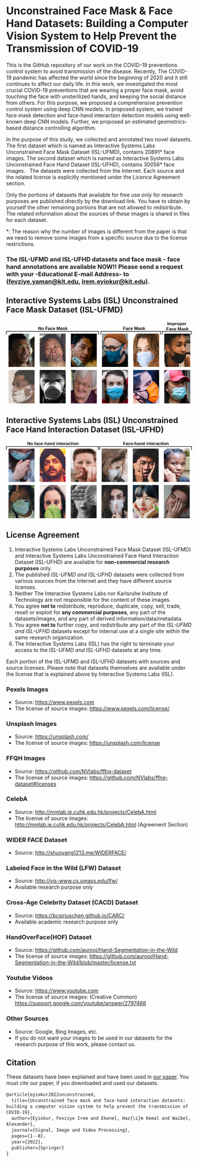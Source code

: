 # Unconstrained Face Mask \& Face Hand Datasets: Building a Computer Vision System to Help Prevent the Transmission of COVID-19 #

This is the GitHub repository of our work on the COVID-19 preventions control system to avoid transmission of the disease. Recently, The COVID-19 pandemic has affected the world since the beginning of 2020 and it still continues to affect our daily life. In this work, we investigated the most crucial COVID-19 preventions that are wearing a proper face mask, avoid touching the face with unsterilized hands, and keeping the social distance from others. For this purpose, we proposed a comprehensive prevention control system using deep CNN models. In proposed system, we trained face mask detection and face-hand interaction detection models using well-known deep CNN models. Further, we proposed an estimated geometrics-based distance controlling algorithm. 

In the purpose of this study, we collected and annotated two novel datasets. The first dataset which is named as Interactive Systems Labs Unconstrained Face Mask Dataset (ISL-UFMD), contains 20891* face images. The second dataset which is named as Interactive Systems Labs Unconstrained Face Hand Dataset (ISL-UFHD), contains 30056* face images.   The datasets were collected from the Internet. Each source and the related license is explicitly mentioned under the Licence Agreement section. <!--Information about each image is also explained in detail in ixml files.-->

Only the portions of datasets that available for free use only for research purposes are published directly by the download link. You have to obtain by yourself the other remaining portions that are not allowed to redistribute. The related information about the sources of these images is shared in files for each dataset.

*: The reason why the number of images is different from the paper is that we need to remove some images from a specific source due to the license restrictions.

### The ISL-UFMD and ISL-UFHD datasets and face mask - face hand annotations are available NOW!! Please send a request with your -Educational E-mail Address- to (fevziye.yaman@kit.edu, irem.eyiokur@kit.edu). ###

## Interactive Systems Labs (ISL) Unconstrained Face Mask Dataset (ISL-UFMD) ##


![picture](images/isl-fmd.png)


## Interactive Systems Labs (ISL) Unconstrained Face Hand Interaction Dataset (ISL-UFHD) ##


![picture](images/isl-fhd.png)

## License Agreement ##

1. Interactive Systems Labs Unconstrained Face Mask Dataset (ISL-UFMD) and Interactive Systems Labs Unconstrained Face Hand Interaction Dataset (ISL-UFHD) are available for **non-commercial research purposes** only.
2. The published *ISL-UFMD and ISL-UFHD* datasets were collected from various sources from the Internet and they have different source licenses. 
3. Neither The Interactive Systems Labs nor Karlsruhe Institute of Technology are not responsible for the content of these images.
4. You agree **not to** redistribute, reproduce, duplicate, copy, sell, trade, resell or exploit for **any commercial purposes**, any part of the datasets/images, and any part of derived information/data/metadata.
5. You agree **not to** further copy, and redistribute any part of the *ISL-UFMD and ISL-UFHD* datasets except for internal use at a single site within the same research organization.
6. The Interactive Systems Labs (ISL) has the right to terminate your access to the *ISL-UFMD and ISL-UFHD* datasets at any time.

Each portion of the ISL-UFMD and ISL-UFHD datasets with sources and source licenses. Please note that datasets themselves are available under the license that is explained above by Interactive Systems Labs (ISL).


 ### Pexels Images ###
 * Source: https://www.pexels.com
 * The license of source images: https://www.pexels.com/license/

### Unsplash Images ###
 * Source: https://unsplash.com/
 * The license of source images: https://unsplash.com/license

### FFQH Images ###

* Source: https://github.com/NVlabs/ffhq-dataset
* The license of source images: https://github.com/NVlabs/ffhq-dataset#licenses

### CelebA ###

* Source: http://mmlab.ie.cuhk.edu.hk/projects/CelebA.html
* The license of source images: http://mmlab.ie.cuhk.edu.hk/projects/CelebA.html (Agreement Section)

### WIDER FACE Dataset ###

* Source: http://shuoyang1213.me/WIDERFACE/

### Labeled Face in the Wild (LFW) Dataset ###

* Source: http://vis-www.cs.umass.edu/lfw/ 
* Available research purpose only

### Cross-Age Celebrity Dataset (CACD) Dataset ###

* Source: https://bcsiriuschen.github.io/CARC/
* Available academic research purpose only

### HandOverFace(HOF) Dataset ###

* Source: https://github.com/aurooj/Hand-Segmentation-in-the-Wild
* The license of source images: https://github.com/aurooj/Hand-Segmentation-in-the-Wild/blob/master/license.txt

### Youtube Videos ###

* Source: https://www.youtube.com
* The license of source images: (Creative Common) https://support.google.com/youtube/answer/2797468

### Other Sources ###

* Source: Google, Bing Images, etc.
* If you do not want your images to be used in our datasets for the research purpose of this work, please contact us.

## Citation ##
These datasets have been explained and have been used in [our paper](https://arxiv.org/abs/2103.08773). You must cite our paper, if you downloaded and used our datasets.

```
@article{eyiokur2022unconstrained,
  title={Unconstrained face mask and face-hand interaction datasets: building a computer vision system to help prevent the transmission of COVID-19},
  author={Eyiokur, Fevziye Irem and Ekenel, Haz{\i}m Kemal and Waibel, Alexander},
  journal={Signal, Image and Video Processing},
  pages={1--8},
  year={2022},
  publisher={Springer}
}
```

